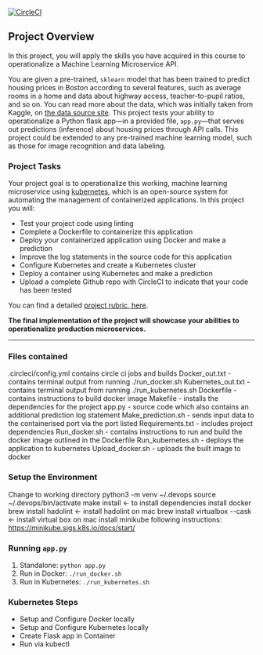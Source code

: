 [![CircleCI](https://circleci.com/gh/alinakhaliq/Project4/tree/main.svg?style=svg)](https://circleci.com/gh/alinakhaliq/Project4/tree/main)

## Project Overview

In this project, you will apply the skills you have acquired in this course to operationalize a Machine Learning Microservice API. 

You are given a pre-trained, `sklearn` model that has been trained to predict housing prices in Boston according to several features, such as average rooms in a home and data about highway access, teacher-to-pupil ratios, and so on. You can read more about the data, which was initially taken from Kaggle, on [the data source site](https://www.kaggle.com/c/boston-housing). This project tests your ability to operationalize a Python flask app—in a provided file, `app.py`—that serves out predictions (inference) about housing prices through API calls. This project could be extended to any pre-trained machine learning model, such as those for image recognition and data labeling.

### Project Tasks

Your project goal is to operationalize this working, machine learning microservice using [kubernetes](https://kubernetes.io/), which is an open-source system for automating the management of containerized applications. In this project you will:
* Test your project code using linting
* Complete a Dockerfile to containerize this application
* Deploy your containerized application using Docker and make a prediction
* Improve the log statements in the source code for this application
* Configure Kubernetes and create a Kubernetes cluster
* Deploy a container using Kubernetes and make a prediction
* Upload a complete Github repo with CircleCI to indicate that your code has been tested

You can find a detailed [project rubric, here](https://review.udacity.com/#!/rubrics/2576/view).

**The final implementation of the project will showcase your abilities to operationalize production microservices.**

---

### Files contained

.circleci/config.yml contains circle ci jobs and builds
Docker_out.txt - contains terminal output from running ./run_docker.sh
Kubernetes_out.txt - contains terminal output from running ./run_kubernetes.sh
Dockerfile - contains instructions to build docker image
Makefile - installs the dependencies for the project
app.py - source code which also contains an additional prediction log statement
Make_prediction.sh - sends input data to the containerised port via the port listed
Requirements.txt - includes project dependencies
Run_docker.sh - contains instructions to run and build the docker image outlined in the Dockerfile
Run_kubernetes.sh - deploys the application to kubernetes
Upload_docker.sh - uploads the built image to docker

### Setup the Environment

Change to working directory
python3 -m venv ~/.devops
source ~/.devops/bin/activate
make install <- to install dependencies
install docker
brew install hadolint <- install hadolint on mac
brew install virtualbox --cask <- install virtual box on mac
install minikube following instructions: https://minikube.sigs.k8s.io/docs/start/

### Running `app.py`

1. Standalone:  `python app.py`
2. Run in Docker:  `./run_docker.sh`
3. Run in Kubernetes:  `./run_kubernetes.sh`

### Kubernetes Steps

* Setup and Configure Docker locally
* Setup and Configure Kubernetes locally
* Create Flask app in Container
* Run via kubectl

